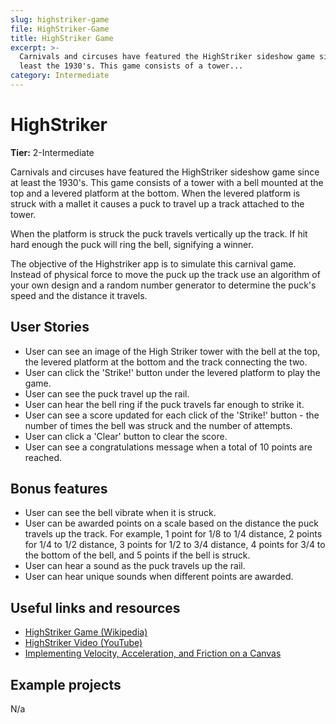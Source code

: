 ```yaml
---
slug: highstriker-game
file: HighStriker-Game
title: HighStriker Game
excerpt: >-
  Carnivals and circuses have featured the HighStriker sideshow game since at
  least the 1930's. This game consists of a tower...
category: Intermediate
---
```

# HighStriker

**Tier:** 2-Intermediate

Carnivals and circuses have featured the HighStriker sideshow game since at
least the 1930's. This game consists of a tower with a bell mounted at the top
and a levered platform at the bottom. When the levered platform is struck with
a mallet it causes a puck to travel up a track attached to the tower. 

When the platform is struck the puck travels vertically up the track. If hit
hard enough the puck will ring the bell, signifying a winner.

The objective of the Highstriker app is to simulate this carnival
game. Instead of physical force to move the puck up the track use an algorithm 
of your own design and a random number generator to determine the puck's
speed and the distance it travels.

## User Stories

* User can see an image of the High Striker tower with the bell at the
top, the levered platform at the bottom and the track connecting the two.
* User can click the 'Strike!' button under the levered platform to play
the game.
* User can see the puck travel up the rail.
* User can hear the bell ring if the puck travels far enough to strike it.
* User can see a score updated for each click of the 'Strike!' button -
the number of times the bell was struck and the number of attempts.
* User can click a 'Clear' button to clear the score.
* User can see a congratulations message when a total of 10 points are
reached.

## Bonus features

* User can see the bell vibrate when it is struck.
* User can be awarded points on a scale based on the distance the puck
travels up the track. For example, 1 point for 1/8 to 1/4 distance, 2 points
for 1/4 to 1/2 distance, 3 points for 1/2 to 3/4 distance, 4 points for 3/4 to
the bottom of the bell, and 5 points if the bell is struck.
* User can hear a sound as the puck travels up the rail.
* User can hear unique sounds when different points are awarded.

## Useful links and resources

- [HighStriker Game (Wikipedia)](https://en.wikipedia.org/wiki/High_striker)
- [HighStriker Video (YouTube)](https://www.youtube.com/watch?v=1W5jGH4xh1E)
- [Implementing Velocity, Acceleration, and Friction on a Canvas](https://codepen.io/Tobsta/post/implementing-velocity-acceleration-and-friction-on-a-canvas)

## Example projects

N/a
